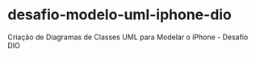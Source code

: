 # desafio-modelo-uml-iphone-dio
Criação de Diagramas de Classes UML para Modelar o iPhone - Desafio DIO
